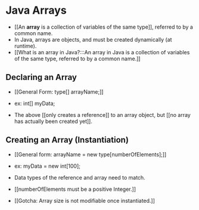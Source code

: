 # Java Arrays
- [[An **array** is a collection of variables of the same type]], referred to
  by a common name.
- In Java, arrays are objects, and must be created dynamically (at runtime).
- [[What is an array in Java?:::An array in Java is a collection of variables of the same type, referred to by a common name.]]

## Declaring an Array
- [[General Form: type[] arrayName;]]
- ex: int[] myData;

- The above [[only creates a reference]] to an array object, but [[no array has actually been created yet]].

## Creating an Array (Instantiation)
- [[General form:  arrayName = new type[numberOfElements];]]
- ex: myData = new int[100];

- Data types of the reference and array need to match.
- [[numberOfElements must be a positive Integer.]]
- [[Gotcha: Array size is not modifiable once instantiated.]]

